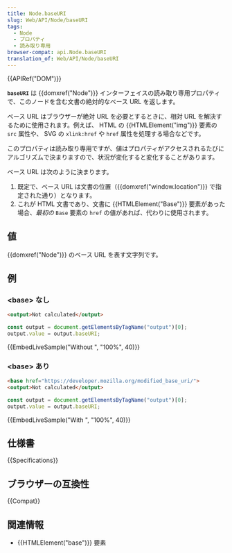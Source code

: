 ```yaml
---
title: Node.baseURI
slug: Web/API/Node/baseURI
tags:
  - Node
  - プロパティ
  - 読み取り専用
browser-compat: api.Node.baseURI
translation_of: Web/API/Node/baseURI
---
```

{{APIRef("DOM")}}

**`baseURI`** は {{domxref("Node")}} インターフェイスの読み取り専用プロパティで、このノードを含む文書の絶対的なベース URL を返します。

ベース URL はブラウザーが絶対 URL を必要とするときに、相対 URL を解決するために使用されます。例えば、 HTML の {{HTMLElement("img")}} 要素の `src` 属性や、 SVG の `xlink:href` や `href` 属性を処理する場合などです。

このプロパティは読み取り専用ですが、値はプロパティがアクセスされるたびにアルゴリズムで決まりますので、状況が変化すると変化することがあります。

ベース URL は次のように決まります。

1. 既定で、ベース URL は文書の位置（{{domxref("window.location")}} で指定された通り）となります。
2. これが HTML 文書であり、文書に {{HTMLElement("Base")}} 要素があった場合、*最初の* `Base` 要素の `href` の値があれば、代わりに使用されます。

## 値

{{domxref("Node")}} のベース URL を表す文字列です。

## 例

### \<base> なし

```html
<output>Not calculated</output>
```

```js
const output = document.getElementsByTagName("output")[0];
output.value = output.baseURI;
```

{{EmbedLiveSample("Without <base>", "100%", 40)}}

### \<base> あり

```html
<base href="https://developer.mozilla.org/modified_base_uri/">
<output>Not calculated</output>
```

```js
const output = document.getElementsByTagName("output")[0];
output.value = output.baseURI;
```

{{EmbedLiveSample("With <base>", "100%", 40)}}

## 仕様書

{{Specifications}}

## ブラウザーの互換性

{{Compat}}

## 関連情報

- {{HTMLElement("base")}} 要素
